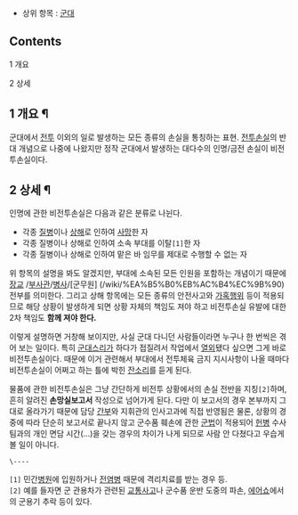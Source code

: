   * 상위 항목 : [군대](%EA%B5%B0%EB%8C%80.md)  

## Contents

    

1 개요

2 상세

## 1 개요 ¶

군대에서 [전투](%EC%A0%84%ED%88%AC.md) 이외의 일로 발생하는 모든 종류의 손실을 통칭하는 표현.
[전투손실](%EC%A0%84%ED%88%AC%EC%86%90%EC%8B%A4.md)의 반대 개념으로 나중에 나왔지만 정작 군대에서
발생하는 대다수의 인명/금전 손실이 비전투손실이다.

## 2 상세 ¶

인명에 관한 비전투손실은 다음과 같은 분류로 나뉜다.  

  

  * 각종 [질병](%EC%A7%88%EB%B3%91.md)이나 [상해](%EC%83%81%ED%95%B4.md)로 인하여 [사망](%EC%82%AC%EB%A7%9D.md)한 자
  * 각종 질병이나 상해로 인하여 소속 부대를 이탈`[1]`한 자
  * 각종 질병이나 상해로 인하여 맡은 바 임무를 제대로 수행할 수 없는 자  

위 항목의 설명을 봐도 알겠지만, 부대에 소속된 모든 인원을 포함하는 개념이기 때문에 [장교](%EC%9E%A5%EA%B5%90.md)
/[부사관](%EB%B6%80%EC%82%AC%EA%B4%80.md)/[병사](%EB%B3%91%EC%82%AC.md)/[군무원]
(/wiki/%EA%B5%B0%EB%AC%B4%EC%9B%90) 전부를 의미한다. 그리고 상해 항목에는 모든 종류의 안전사고와
[가혹행위](%EA%B0%80%ED%98%B9%ED%96%89%EC%9C%84.md) 등이 적용되므로 해당 상황이 발생하게 되면 상황
자체의 책임도 져야 하고 비전투손실 유발에 대한 2차 책임도 **함께 져야 한다.**

  

이렇게 설명하면 거창해 보이지만, 사실 군대 다니던 사람들이라면 누구나 한 번씩은 겪어 보는 일이다. 특히
[군대스리가](%EA%B5%B0%EB%8C%80%EC%8A%A4%EB%A6%AC%EA%B0%80.md) 하다가 접질려서 작업에서
[열외](%EC%97%B4%EC%99%B8.md)됐다 싶으면 그게 바로 비전투손실이다. 때문에 이거 관련해서 부대에서 전투체육 금지
지시사항이 나올 때마다 비전투손실이 어쩌고 하는 틀에 박힌 [잔소리](%EC%9E%94%EC%86%8C%EB%A6%AC.md)를 듣게
된다.

  

물품에 관한 비전투손실은 그냥 간단하게 비전투 상황에서의 손실 전반을 지칭`[2]`하며, 흔히 알려진 **손망실보고서** 작성으로 넘어가게
된다. 다만 이 보고서의 경우 본부까지 그대로 올라가기 때문에 담당 [간부](%EA%B0%84%EB%B6%80.md)와 지휘관의
인사고과에 직접 반영됨은 물론, 상황의 경중에 따라 단순히 보고서로 끝나지 않고 군수품 훼손에 관한
[군법](%EA%B5%B0%EB%B2%95.md)이 적용되어 [헌병](%ED%97%8C%EB%B3%91.md) 수사팀과의 개인
면담 시간(...)을 갖는 경우의 차이가 나게 되므로 사람 안 다쳤다고 우습게 볼 일이 아니다.

`\----`

`[1]` 민간[병원](%EB%B3%91%EC%9B%90.md)에 입원하거나
[전염병](%EC%A0%84%EC%97%BC%EB%B3%91.md) 때문에 격리치료를 받는 경우 등.  
`[2]` 예를 들자면 군 관용차가 관련된 [교통사고](%EA%B5%90%ED%86%B5%EC%82%AC%EA%B3%A0.md)나
군수품 운반 도중의 파손, [에어쇼](%EC%97%90%EC%96%B4%EC%87%BC.md)에서의 군용기 추락 등이 있다.

